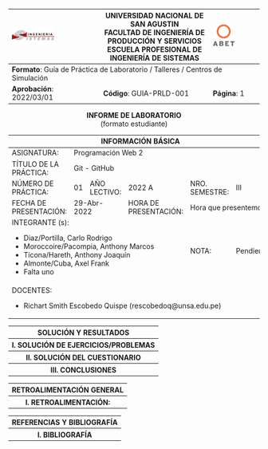 <div align="center">
<table>
    <theader>
        <tr>
            <td><img src="https://github.com/rescobedoq/pw2/blob/main/epis.png?raw=true" alt="EPIS" style="width:50%; height:auto"/></td>
            <th>
                <span style="font-weight:bold;">UNIVERSIDAD NACIONAL DE SAN AGUSTIN</span><br />
                <span style="font-weight:bold;">FACULTAD DE INGENIERÍA DE PRODUCCIÓN Y SERVICIOS</span><br />
                <span style="font-weight:bold;">ESCUELA PROFESIONAL DE INGENIERÍA DE SISTEMAS</span>
            </th>
            <td><img src="https://github.com/rescobedoq/pw2/blob/main/abet.png?raw=true" alt="ABET" style="width:50%; height:auto"/></td>
        </tr>
    </theader>
    <tbody>
        <tr><td colspan="3"><span style="font-weight:bold;">Formato</span>: Guía de Práctica de Laboratorio / Talleres / Centros de Simulación</td></tr>
        <tr><td><span style="font-weight:bold;">Aprobación</span>:  2022/03/01</td><td><span style="font-weight:bold;">Código</span>: GUIA-PRLD-001</td><td><span style="font-weight:bold;">Página</span>: 1</td></tr>
    </tbody>
</table>
</div>

<div align="center">
<span style="font-weight:bold;">INFORME DE LABORATORIO</span><br />
<span>(formato estudiante)</span>
</div>


<table>
<theader>
<tr><th colspan="6">INFORMACIÓN BÁSICA</th></tr>
</theader>
<tbody>
<tr><td>ASIGNATURA:</td><td colspan="5">Programación Web 2</td></tr>
<tr><td>TÍTULO DE LA PRÁCTICA:</td><td colspan="5">Git - GitHub</td></tr>
<tr>
<td>NÚMERO DE PRÁCTICA:</td><td>01</td><td>AÑO LECTIVO:</td><td>2022 A</td><td>NRO. SEMESTRE:</td><td>III</td>
</tr>
<tr>
<td>FECHA DE PRESENTACIÓN:</td><td colspan="2">29-Abr-2022</td><td>HORA DE PRESENTACIÓN:</td><td colspan="2">Hora que presentemos</td>
</tr>
<tr><td colspan="4">INTEGRANTE (s):
<ul>
<li>Diaz/Portilla, Carlo Rodrigo</li>
<li>Moroccoire/Pacompia, Anthony Marcos</li>
<li>Ticona/Hareth, Anthony Joaquín</li>
<li>Almonte/Cuba, Axel Frank</li>
<li>Falta uno</li>
</ul>
</td>
<td>NOTA:</td><td>Pendiente</td>
</tr>
<tr><td colspan="6">DOCENTES:
<ul>
<li>Richart Smith Escobedo Quispe (rescobedoq@unsa.edu.pe)</li>
</ul>
</td>
</tr>
</tbody>
</table>
<table style='width:100%'>
<tr><th>SOLUCIÓN Y RESULTADOS</th></tr>
<tr><th>I. SOLUCIÓN DE EJERCICIOS/PROBLEMAS</th></tr>
<tr><th>II. SOLUCIÓN DEL CUESTIONARIO</th></tr>
<tr><th>III. CONCLUSIONES</th></tr>
</table>
<table style='width:100%'>
<tr><th>RETROALIMENTACIÓN GENERAL</th></tr>
<tr><th>I. RETROALIMENTACIÓN:</th></tr>
</table>
<table style='width:100%'>
<tr><th>REFERENCIAS Y BIBLIOGRAFÍA</th></tr>
<tr><th>I. BIBLIOGRAFÍA</th></tr>
</table>
